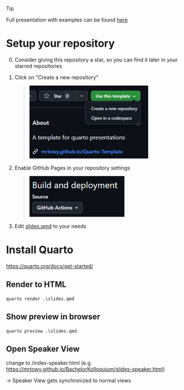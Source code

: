 > [!TIP]
> Full presentation with examples can be found [here](https://github.com/MrToWy/BachelorKolloquium/)

# Setup your repository
0. Consider giving this repository a star, so you can find it later in your starred repositories
1. Click on "Create a new repository"

   > [![Enable GitHub Pages][1]][1]

  [1]: enable_gh_pages.png
  

2. Enable GitHub Pages in your repository settings

   > [![Create new Repo][2]][2]

  [2]: create_new_repo.png
  
3. Edit [slides.qmd](slides.qmd) to your needs


# Install Quarto
https://quarto.org/docs/get-started/

## Render to HTML

```shell
quarto render .\slides.qmd
```

## Show preview in browser

```shell
quarto preview .\slides.qmd
```

## Open Speaker View
change to /index-speaker.html (e.g. https://mrtowy.github.io/BachelorKolloquium/slides-speaker.html)

-> Speaker View gets synchronized to normal views

